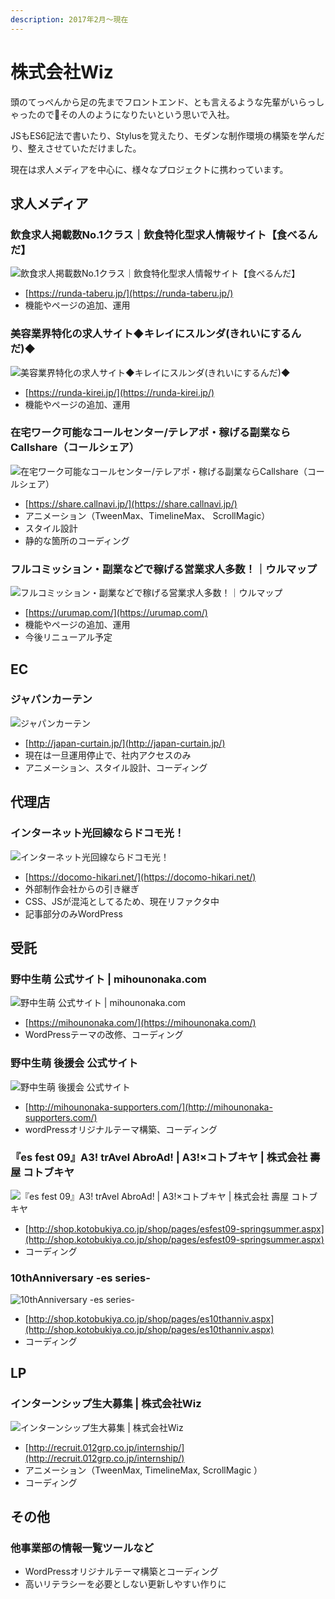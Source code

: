 ```yaml
---
description: 2017年2月～現在
---
```


# 株式会社Wiz

頭のてっぺんから足の先までフロントエンド、とも言えるような先輩がいらっしゃったのでその人のようになりたいという思いで入社。

JSもES6記法で書いたり、Stylusを覚えたり、モダンな制作環境の構築を学んだり、整えさせていただけました。

現在は求人メディアを中心に、様々なプロジェクトに携わっています。

## 求人メディア

### 飲食求人掲載数No.1クラス｜飲食特化型求人情報サイト【食べるんだ】

![&#x98F2;&#x98DF;&#x6C42;&#x4EBA;&#x63B2;&#x8F09;&#x6570;No.1&#x30AF;&#x30E9;&#x30B9;&#xFF5C;&#x98F2;&#x98DF;&#x7279;&#x5316;&#x578B;&#x6C42;&#x4EBA;&#x60C5;&#x5831;&#x30B5;&#x30A4;&#x30C8;&#x3010;&#x98DF;&#x3079;&#x308B;&#x3093;&#x3060;&#x3011;](../.gitbook/assets/image%20%281%29.png)

* [https://runda-taberu.jp/](https://runda-taberu.jp/)
* 機能やページの追加、運用 

### 美容業界特化の求人サイト◆キレイにスルンダ\(きれいにするんだ\)◆

![&#x7F8E;&#x5BB9;&#x696D;&#x754C;&#x7279;&#x5316;&#x306E;&#x6C42;&#x4EBA;&#x30B5;&#x30A4;&#x30C8;&#x25C6;&#x30AD;&#x30EC;&#x30A4;&#x306B;&#x30B9;&#x30EB;&#x30F3;&#x30C0;\(&#x304D;&#x308C;&#x3044;&#x306B;&#x3059;&#x308B;&#x3093;&#x3060;\)&#x25C6;](../.gitbook/assets/image%20%287%29.png)

* [https://runda-kirei.jp/](https://runda-kirei.jp/)
* 機能やページの追加、運用 

### 在宅ワーク可能なコールセンター/テレアポ・稼げる副業ならCallshare（コールシェア）

![&#x5728;&#x5B85;&#x30EF;&#x30FC;&#x30AF;&#x53EF;&#x80FD;&#x306A;&#x30B3;&#x30FC;&#x30EB;&#x30BB;&#x30F3;&#x30BF;&#x30FC;/&#x30C6;&#x30EC;&#x30A2;&#x30DD;&#x30FB;&#x7A3C;&#x3052;&#x308B;&#x526F;&#x696D;&#x306A;&#x3089;Callshare&#xFF08;&#x30B3;&#x30FC;&#x30EB;&#x30B7;&#x30A7;&#x30A2;&#xFF09;](../.gitbook/assets/image%20%283%29.png)

* [https://share.callnavi.jp/](https://share.callnavi.jp/)
* アニメーション（TweenMax、TimelineMax、 ScrollMagic）
* スタイル設計
* 静的な箇所のコーディング

### フルコミッション・副業などで稼げる営業求人多数！｜ウルマップ

![&#x30D5;&#x30EB;&#x30B3;&#x30DF;&#x30C3;&#x30B7;&#x30E7;&#x30F3;&#x30FB;&#x526F;&#x696D;&#x306A;&#x3069;&#x3067;&#x7A3C;&#x3052;&#x308B;&#x55B6;&#x696D;&#x6C42;&#x4EBA;&#x591A;&#x6570;&#xFF01;&#xFF5C;&#x30A6;&#x30EB;&#x30DE;&#x30C3;&#x30D7;](../.gitbook/assets/image%20%2827%29.png)

* [https://urumap.com/](https://urumap.com/)
* 機能やページの追加、運用 
* 今後リニューアル予定

## EC

### ジャパンカーテン

![&#x30B8;&#x30E3;&#x30D1;&#x30F3;&#x30AB;&#x30FC;&#x30C6;&#x30F3;](../.gitbook/assets/image%20%2817%29.png)

* [http://japan-curtain.jp/](http://japan-curtain.jp/)
* 現在は一旦運用停止で、社内アクセスのみ 
* アニメーション、スタイル設計、コーディング 

## 代理店

### インターネット光回線ならドコモ光！

![&#x30A4;&#x30F3;&#x30BF;&#x30FC;&#x30CD;&#x30C3;&#x30C8;&#x5149;&#x56DE;&#x7DDA;&#x306A;&#x3089;&#x30C9;&#x30B3;&#x30E2;&#x5149;&#xFF01;](../.gitbook/assets/image%20%2822%29.png)

* [https://docomo-hikari.net/](https://docomo-hikari.net/)
* 外部制作会社からの引き継ぎ 
* CSS、JSが混沌としてるため、現在リファクタ中 
* 記事部分のみWordPress 

## 受託

### 野中生萌 公式サイト \| mihounonaka.com

![&#x91CE;&#x4E2D;&#x751F;&#x840C; &#x516C;&#x5F0F;&#x30B5;&#x30A4;&#x30C8; \| mihounonaka.com](../.gitbook/assets/image%20%2824%29.png)

* [https://mihounonaka.com/](https://mihounonaka.com/)
* WordPressテーマの改修、コーディング 

### 野中生萌 後援会 公式サイト

![&#x91CE;&#x4E2D;&#x751F;&#x840C; &#x5F8C;&#x63F4;&#x4F1A; &#x516C;&#x5F0F;&#x30B5;&#x30A4;&#x30C8;](../.gitbook/assets/image%20%284%29.png)

* [http://mihounonaka-supporters.com/](http://mihounonaka-supporters.com/)
* wordPressオリジナルテーマ構築、コーディング 

### 『es fest 09』A3! trAvel AbroAd! \| A3!×コトブキヤ \| 株式会社 壽屋 コトブキヤ

![&#x300E;es fest 09&#x300F;A3! trAvel AbroAd! \| A3!&#xD7;&#x30B3;&#x30C8;&#x30D6;&#x30AD;&#x30E4; \| &#x682A;&#x5F0F;&#x4F1A;&#x793E; &#x58FD;&#x5C4B; &#x30B3;&#x30C8;&#x30D6;&#x30AD;&#x30E4;](../.gitbook/assets/image%20%288%29.png)

* [http://shop.kotobukiya.co.jp/shop/pages/esfest09-springsummer.aspx](http://shop.kotobukiya.co.jp/shop/pages/esfest09-springsummer.aspx)
* コーディング 

### 10thAnniversary -es series-

![10thAnniversary -es series-](../.gitbook/assets/image%20%282%29.png)

* [http://shop.kotobukiya.co.jp/shop/pages/es10thanniv.aspx](http://shop.kotobukiya.co.jp/shop/pages/es10thanniv.aspx)
* コーディング 

## LP

### インターンシップ生大募集 \| 株式会社Wiz

![&#x30A4;&#x30F3;&#x30BF;&#x30FC;&#x30F3;&#x30B7;&#x30C3;&#x30D7;&#x751F;&#x5927;&#x52DF;&#x96C6; \| &#x682A;&#x5F0F;&#x4F1A;&#x793E;Wiz](../.gitbook/assets/image%20%286%29.png)

* [http://recruit.012grp.co.jp/internship/](http://recruit.012grp.co.jp/internship/)
* アニメーション（TweenMax, TimelineMax, ScrollMagic ）
* コーディング

## その他

### 他事業部の情報一覧ツールなど

* WordPressオリジナルテーマ構築とコーディング
* 高いリテラシーを必要としない更新しやすい作りに

